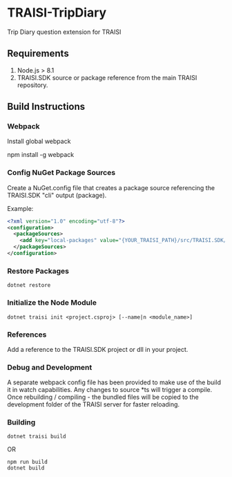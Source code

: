 # TRAISI-TripDiary

Trip Diary question extension for TRAISI

## Requirements

1. Node.js > 8.1
2. TRAISI.SDK source or package reference from the main TRAISI repository.

## Build Instructions

### Webpack

Install global webpack

npm install -g webpack

### Config NuGet Package Sources

Create a NuGet.config file that creates a package source referencing the TRAISI.SDK "cli" output (package).

Example:

```xml
<?xml version="1.0" encoding="utf-8"?>
<configuration>
  <packageSources>
    <add key="local-packages" value="{YOUR_TRAISI_PATH}/src/TRAISI.SDK/bin/cli/" />
  </packageSources>
</configuration>
```

### Restore Packages

```console
dotnet restore
```

### Initialize the Node Module

```console
dotnet traisi init <project.csproj> [--name|n <module_name>]
```

### References

Add a reference to the TRAISI.SDK project or dll in your project.

### Debug and Development

A separate webpack config file has been provided to make use of the build it in watch capabilities. Any changes to source *ts will trigger a compile.
Once rebuilding / compiling - the bundled files will be copied to the development folder of the TRAISI server for faster reloading.

### Building

```console
dotnet traisi build
```

OR

```console
npm run build
dotnet build
```